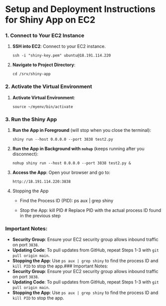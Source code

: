 # Setup and Deployment Instructions for Shiny App on EC2

### 1. Connect to Your EC2 Instance

1. **SSH into EC2**: Connect to your EC2 instance.
   ```
   ssh -i "shiny-key.pem" ubuntu@18.191.114.220
   ```

2. **Navigate to Project Directory**:
   ```
   cd /srv/shiny-app
   ```

### 2. Activate the Virtual Environment

1. **Activate Virtual Environment**:
   ```
   source ~/myenv/bin/activate
   ```

### 3. Run the Shiny App

1. **Run the App in Foreground** (will stop when you close the terminal):
   ```
   shiny run --host 0.0.0.0 --port 3838 test2.py
   ```

2. **Run the App in Background with `nohup`** (keeps running after you disconnect):
   ```
   nohup shiny run --host 0.0.0.0 --port 3838 test2.py &
   ```

3. **Access the App**: Open your browser and go to:
   ```
   http://18.191.114.220:3838
   ```

4. Stopping the App
   - Find the Process ID (PID):
     ps aux | grep shiny

   - Stop the App:
     kill PID  # Replace PID with the actual process ID found in the previous step

### Important Notes:
- **Security Group**: Ensure your EC2 security group allows inbound traffic on port `3838`.
- **Updating Code**: To pull updates from GitHub, repeat Steps 1-3 with `git pull origin main`.
- **Stopping the App**: Use `ps aux | grep shiny` to find the process ID and `kill PID` to stop the app.### Important Notes:
- **Security Group**: Ensure your EC2 security group allows inbound traffic on port `3838`.
- **Updating Code**: To pull updates from GitHub, repeat Steps 1-3 with `git pull origin main`.
- **Stopping the App**: Use `ps aux | grep shiny` to find the process ID and `kill PID` to stop the app.
